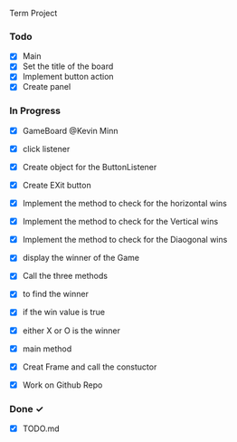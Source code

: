 
 Term Project
 

### Todo


    
- [x] Main
- [x] Set the title of the board
- [x] Implement button action
- [x] Create panel
### In Progress
- [x] GameBoard @Kevin Minn
- [x] click listener
- [x] Create object for the ButtonListener
- [x] Create EXit button
- [x] Implement the method to check for the horizontal wins
- [x] Implement the method to check for the Vertical wins
- [x] Implement the method to check for the Diaogonal wins
- [x] display the winner of the Game
 - [x] Call the three methods
 - [x] to find the winner
 - [x] if the win value is true
 - [x] either X or O is the winner
- [x] main method
 - [x] Creat Frame and call the constuctor

- [x] Work on Github Repo  

### Done ✓

- [x] TODO.md  

